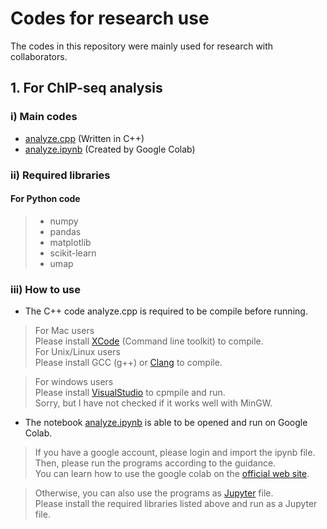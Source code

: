 # Codes for research use

The codes in this repository were mainly used for research with collaborators.

## 1. For ChIP-seq analysis
### i) Main codes
* [analyze.cpp]() (Written in C++)
* [analyze.ipynb]() (Created by Google Colab)

### ii) Required libraries
#### For Python code
>* numpy
>* pandas
>* matplotlib
>* scikit-learn
>* umap

### iii) How to use
* The C++ code analyze.cpp is required to be compile before running.  

> For Mac users  
> Please install [XCode](https://developer.apple.com/jp/xcode/) (Command line toolkit) to compile.  
> For Unix/Linux users  
> Please install GCC (g++) or [Clang](https://clang.llvm.org/) to compile.  

> For windows users  
Please install [VisualStudio](https://visualstudio.microsoft.com/ja/downloads/) to cpmpile and run.  
Sorry, but I have not checked if it works well with MinGW.

* The notebook [analyze.ipynb]() is able to be opened and run on Google Colab.  
> If you have a google account, please login and import the ipynb file. Then, please run the programs according to the guidance.  
> You can learn how to use the google colab on the [official web site](https://colab.research.google.com/notebooks/welcome.ipynb).  

> Otherwise, you can also use the programs as [Jupyter](https://jupyter.org/) file.  
> Please install the required libraries listed above and run as a Jupyter file.


